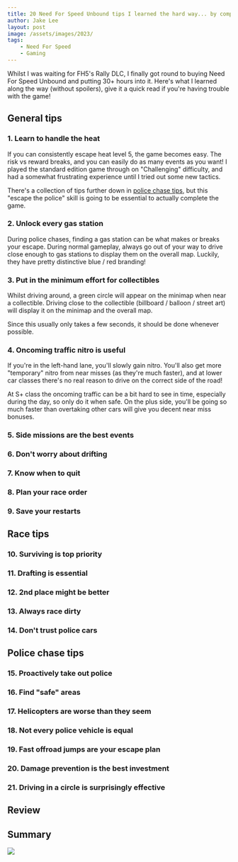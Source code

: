 ```yaml
---
title: 20 Need For Speed Unbound tips I learned the hard way... by completing the game
author: Jake Lee
layout: post
image: /assets/images/2023/
tags:
    - Need For Speed
    - Gaming
---
```


Whilst I was waiting for FH5's Rally DLC, I finally got round to buying Need For Speed Unbound and putting 30+ hours into it. Here's what I learned along the way (without spoilers), give it a quick read if you're having trouble with the game!

## General tips

### 1. Learn to handle the heat

If you can consistently escape heat level 5, the game becomes easy. The risk vs reward breaks, and you can easily do as many events as you want! I played the standard edition game through on "Challenging" difficulty, and had a somewhat frustrating experience until I tried out some new tactics.

There's a collection of tips further down in [police chase tips](#police-chase-tips), but this "escape the police" skill is going to be essential to actually complete the game.

### 2. Unlock every gas station

During police chases, finding a gas station can be what makes or breaks your escape. During normal gameplay, always go out of your way to drive close enough to gas stations to display them on the overall map. Luckily, they have pretty distinctive blue / red branding! 

### 3. Put in the minimum effort for collectibles 

Whilst driving around, a green circle will appear on the minimap when near a collectible. Driving close to the collectible (billboard / balloon / street art) will display it on the minimap and the overall map. 

Since this usually only takes a few seconds, it should be done whenever possible. 

### 4. Oncoming traffic nitro is useful

If you're in the left-hand lane, you'll slowly gain nitro. You'll also get more "temporary" nitro from near misses (as they're much faster), and at lower car classes there's no real reason to drive on the correct side of the road!

At S+ class the oncoming traffic can be a bit hard to see in time, especially during the day, so only do it when safe. On the plus side, you'll be going so much faster than overtaking other cars will give you decent near miss bonuses.

### 5. Side missions are the best events

### 6. Don't worry about drifting

### 7. Know when to quit

### 8. Plan your race order

### 9. Save your restarts

## Race tips

### 10. Surviving is top priority

### 11. Drafting is essential

### 12. 2nd place might be better

### 13. Always race dirty

### 14. Don't trust police cars

## Police chase tips

### 15. Proactively take out police

### 16. Find "safe" areas

### 17. Helicopters are worse than they seem

### 18. Not every police vehicle is equal

### 19. Fast offroad jumps are your escape plan

### 20. Damage prevention is the best investment 

### 21. Driving in a circle is surprisingly effective

## Review

## Summary



[![](/assets/images/2023/example-thumbnail.png)](/assets/images/2023/example.png)